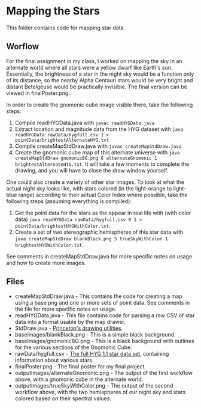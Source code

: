 # Mapping the Stars

This folder contains code for mapping star data.

## Worflow

For the final assignment in my class, I worked on mapping the sky in an alternate world where all stars were a yellow dwarf like Earth's sun. Essentially, the brightness of a star in the night sky would be a function only of its distance, so the nearby Alpha Centauri stars would be very bright and distant Betelgeuse would be practically invisible. The final version can be viewed in finalPoster.png.

In order to create the gnomonic cube image visible there, take the following steps:

1) Compile readHYGData.java with `javac readHYGData.java`
2) Extract location and magnitude data from the HYG dataset with `java readHYGData rawData/hygfull.csv 1 > pointData/brightestAlternateHYG.txt`
3) Compile createMapStdDraw.java with `javac createMapStdDraw.java`
4) Create the gnomonic cube map of this alternate universe with `java createMapStdDraw gnomonicBG.png 6 alternateGnomonic 1 brightestAlternateHYG.txt`. It will take a few moments to complete the drawing, and you will have to close the draw window yourself.

One could also create a variety of other star images. To look at what the actual night sky looks like, with stars colored (in the light-orange to light-blue range) according to their actual Color Index where possible, take the following steps (assuming everything is compiled):
1) Get the point data for the stars as the appear in real life with (with color data) `java readHYGData rawData/hygfull.csv 0 1 > pointData/brightestHYGWithColor.txt`.
2) Create a set of two stereographic hemispheres of this star data with `java createMapStdDraw blankBlack.png 5 trueSkyWithColor 1 brightestHYGWithColor.txt`.

See comments in createMapStdDraw.java for more specific notes on usage and how to create more images.

## Files
- createMapStdDraw.java - This contains the code for creating a map using a base png and one or more sets of point data. See comments in the file for more specific notes on usage.
- readHYGData.java - This file contains code for parsing a raw CSV of star data into a format usable by the map drawer.
- StdDraw.java - [Princeton's drawing utilities](http://introcs.cs.princeton.edu/java/stdlib/javadoc/StdDraw.html).
- baseImages/blankBlack.png - This is a simple black background.
- baseImages/gnomonicBG.png - This is a black background with outlines for the various sections of the Gnomonic Cube.
- rawData/hygfull.csv - [The full HYG 1.1 star data set](http://www.astronexus.com/hyg), containing information about various stars.
- finalPoster.png - The final poster for my final project.
- outputImages/alternateGnomonic.png - The output of the first workflow above, with a gnomonic cube in the alternate world.
- outputImages/trueSkyWithColor.png - The output of the second workflow above, with the two hemispheres of our night sky and stars colored based on their spectral values.
